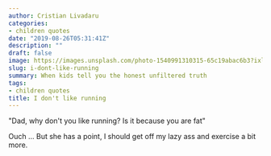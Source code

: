 ```yaml
---
author: Cristian Livadaru
categories:
- children quotes
date: "2019-08-26T05:31:41Z"
description: ""
draft: false
image: https://images.unsplash.com/photo-1540991310315-65c19abac6b3?ixlib=rb-1.2.1&q=80&fm=jpg&crop=entropy&cs=tinysrgb&w=1080&fit=max&ixid=eyJhcHBfaWQiOjExNzczfQ
slug: i-dont-like-running
summary: When kids tell you the honest unfiltered truth
tags:
- children quotes
title: I don't like running
---
```



"Dad, why don't you like running? Is it because you are fat"

Ouch ... But she has a point, I should get off my lazy ass and exercise a bit more.


